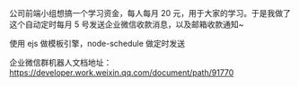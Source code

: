 公司前端小组想搞一个学习资金，每人每月 20 元，用于大家的学习。于是我做了这个自动定时每月 5 号发送企业微信收款消息，以及邮箱收款通知~

使用 ejs 做模板引擎，node-schedule 做定时发送

企业微信群机器人文档地址：https://developer.work.weixin.qq.com/document/path/91770

